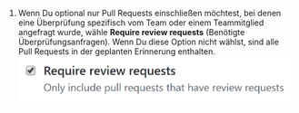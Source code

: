 1. Wenn Du optional nur Pull Requests einschließen möchtest, bei denen eine Überprüfung spezifisch vom Team oder einem Teammitglied angefragt wurde, wähle **Require review requests** (Benötigte Überprüfungsanfragen). Wenn Du diese Option nicht wählst, sind alle Pull Requests in der geplanten Erinnerung enthalten. ![Kontrollkästchen „Ignore pull requests with no review requests" (Ignoriere Pull Requests ohne Überprüfungsanforderung)](/assets/images/help/settings/scheduled-reminders-prs-without-requests.png)
